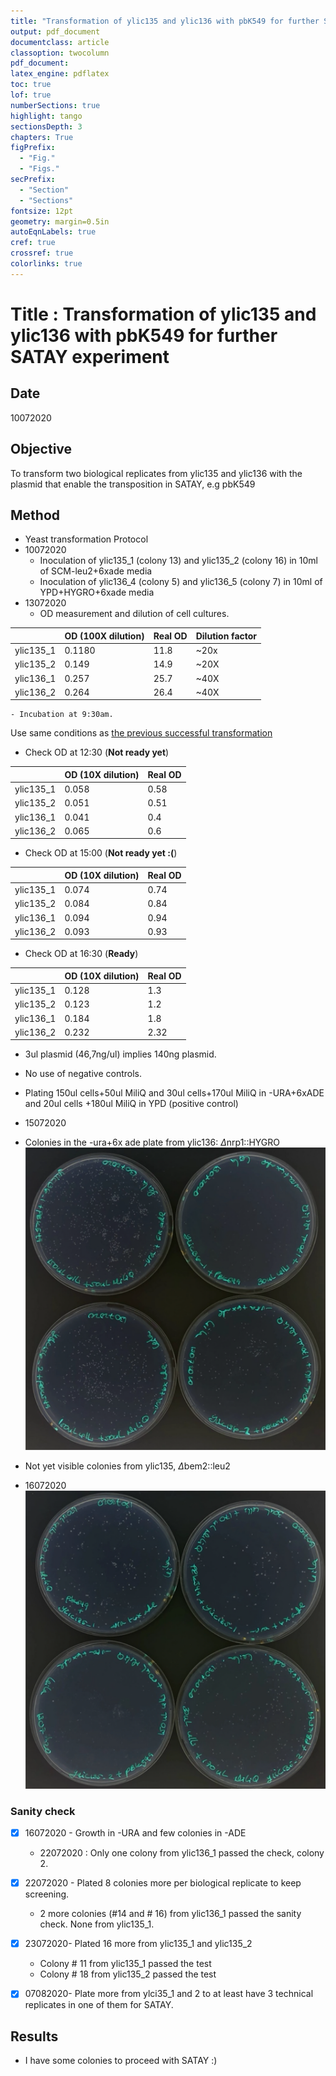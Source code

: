 ```yaml
---
title: "Transformation of ylic135 and ylic136 with pbK549 for further SATAY experiment"
output: pdf_document
documentclass: article
classoption: twocolumn
pdf_document:
latex_engine: pdflatex
toc: true
lof: true
numberSections: true
highlight: tango
sectionsDepth: 3
chapters: True
figPrefix:
  - "Fig."
  - "Figs."
secPrefix:
  - "Section"
  - "Sections"
fontsize: 12pt
geometry: margin=0.5in
autoEqnLabels: true
cref: true
crossref: true
colorlinks: true
---
```


# Title : Transformation of ylic135 and ylic136 with pbK549 for further SATAY experiment

## Date
10072020

## Objective

To transform two biological replicates from ylic135 and ylic136 with the plasmid that enable the transposition in SATAY, e.g pbK549

## Method

- Yeast transformation Protocol
- 10072020
    - Inoculation of ylic135_1 (colony 13) and ylic135_2 (colony 16) in 10ml of SCM-leu2+6xade media
    - Inoculation of ylic136_4 (colony 5) and ylic136_5 (colony 7) in 10ml of YPD+HYGRO+6xade media
- 13072020
    - OD measurement and dilution of cell cultures. 

|  	| OD (100X dilution) 	| Real OD 	| Dilution factor  	|
|-	|-	|-	|-	|
| ylic135_1 	| 0.1180 	| 11.8 	| ~20x 	|
| ylic135_2 	| 0.149 	| 14.9 	| ~20X 	|
| ylic136_1 	| 0.257 	| 25.7 	| ~40X 	|
| ylic136_2 	| 0.264 	| 26.4 	| ~40X 	|

    - Incubation at 9:30am. 

Use same conditions as [the previous successful transformation](../2019-10/2019-10-03-pBK549-transformation-in-ylic133-clones-III.md)

- Check OD at 12:30 (**Not ready yet**)

|  	| OD (10X dilution) 	| Real OD 	|
|-	|-	|-	|
| ylic135_1 	| 0.058 	| 0.58 	| 
| ylic135_2 	| 0.051 	| 0.51 	| 
| ylic136_1 	| 0.041 	| 0.4 	| 
| ylic136_2 	| 0.065	| 0.6 	| 

- Check OD at 15:00 (**Not ready yet :(**)

|  	| OD (10X dilution) 	| Real OD 	|
|-	|-	|-	|
| ylic135_1 	| 0.074	| 0.74 	| 
| ylic135_2 	| 0.084 	| 0.84 	| 
| ylic136_1 	| 0.094 	| 0.94 	| 
| ylic136_2 	| 0.093	| 0.93	| 

- Check OD at 16:30 (**Ready**)

|  	| OD (10X dilution) 	| Real OD 	|
|-	|-	|-	|
| ylic135_1 	| 0.128	| 1.3 	| 
| ylic135_2 	| 0.123 	| 1.2 	| 
| ylic136_1 	| 0.184 	| 1.8 	| 
| ylic136_2 	| 0.232	| 2.32	| 

- 3ul plasmid (46,7ng/ul) implies 140ng plasmid.
- No use of negative controls. 
- Plating 150ul cells+50ul MiliQ and 30ul cells+170ul MiliQ in -URA+6xADE and 20ul cells +180ul MiliQ in YPD (positive control)

- 15072020
- Colonies in the -ura+6x ade plate from ylic136: $\Delta$nrp1::HYGRO 
![](../images/15072020-dnrp1+pBk549_transformation-plate.png)
- Not yet visible colonies from ylic135, $\Delta$bem2::leu2
- 16072020
![bem2d+pBK549 transformants](../images/16072020-dbem2+pBk549-transformation-plate-16072020.png)

### Sanity check 

- [x] 16072020 - Growth in -URA and few colonies in -ADE
    - 22072020 : Only one colony from ylic136_1 passed the check, colony 2. 
- [x] 22072020 - Plated 8 colonies more per biological replicate to keep screening. 
    - 2 more colonies (#14 and # 16) from ylic136_1 passed the sanity check. None from ylic135_1.
- [x] 23072020- Plated 16 more from ylic135_1 and ylic135_2 
    - Colony # 11 from ylic135_1 passed the test
    - Colony # 18 from ylic135_2 passed the test

- [x] 07082020- Plate more from ylci35_1 and 2 to at least have 3 technical replicates in one of them for SATAY.


## Results
- I have some colonies to proceed with SATAY :) 
